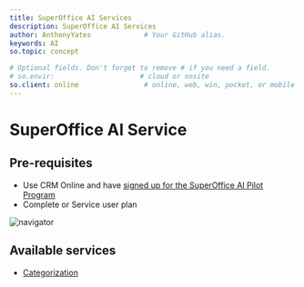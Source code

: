 ```yaml
---
title: SuperOffice AI Services
description: SuperOffice AI Services
author: AnthonyYates             # Your GitHub alias.
keywords: AI
so.topic: concept

# Optional fields. Don't forget to remove # if you need a field.
# so.envir:                     # cloud or onsite
so.client: online                # online, web, win, pocket, or mobile
---
```


# SuperOffice AI Service

## Pre-requisites

* Use CRM Online and have [signed up for the SuperOffice AI Pilot Program][1]
* Complete or Service user plan

![navigator][img1]

## Available services

* [Categorization][2]

<!-- Referenced links -->
[1]:https://community.superoffice.com/en/customer/news/pilot-programs/sign-up-pilot-programs/?action=formFrame&formId=F-MITXUrxp
[2]: configuration-ai/index.md

<!-- Referenced images -->
[img1]: media/admin-navigator-buttons.png
